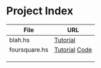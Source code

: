 
# Project Index

|      File     |           URL           |
| ------------- | ----------------------- |
| blah.hs       | [Tutorial][1]           |
| foursquare.hs | [Tutorial][2] [Code][3] |
|               |                         |
|               |                         |
|               |                         |


[1]: http://blog.raynes.me/blog/2012/11/27/easy-json-parsing-in-haskell-with-aeson/
[2]: https://www.fpcomplete.com/school/to-infinity-and-beyond/pick-of-the-week/foursquare-api-example
[3]: https://github.com/wcauchois/haskell-foursquare-api-example

